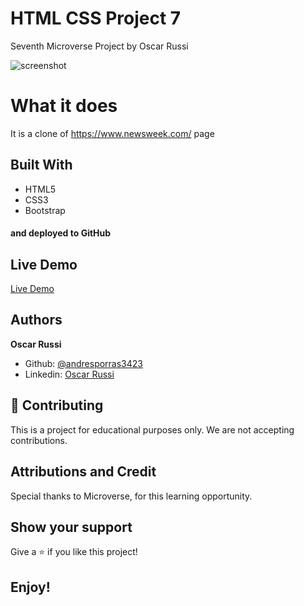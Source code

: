 # HTML CSS Project 7

Seventh Microverse Project by Oscar Russi

![screenshot](screenshot-newsweek-clone.png)

# What it does

It is a clone of https://www.newsweek.com/ page

## Built With

- HTML5
- CSS3
- Bootstrap

#### and deployed to GitHub

## Live Demo

[Live Demo](https://rawcdn.githack.com/andresporras3423/newsweek-clone/787d0fef8656fd19b61e9833a2f285179e5c53d4/index.html)

## Authors

**Oscar Russi**
- Github: [@andresporras3423](https://github.com/andresporras3423/)
- Linkedin: [Oscar Russi](https://www.linkedin.com/in/oscar-andr%C3%A9s-russi-porras-053236167/)

## 🤝 Contributing

This is a project for educational purposes only. We are not accepting contributions.

## Attributions and Credit

Special thanks to Microverse, for this learning opportunity. 

## Show your support

Give a ⭐️ if you like this project!

## Enjoy!
